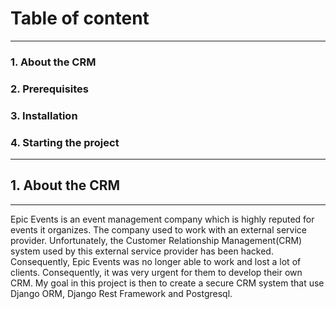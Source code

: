 # Table of content
***
### 1. About the CRM
### 2. Prerequisites
### 3. Installation
### 4. Starting the project
***
## 1. About the CRM
***
Epic Events is an event management company which is highly reputed for events it 
organizes. The company used to work with an external service provider. Unfortunately,
the Customer Relationship Management(CRM) system used by this external service provider
has been hacked. Consequently, Epic Events was no longer able to work and lost a lot
of clients. Consequently, it was very urgent for them to develop their own CRM. My goal
in this project is then to create a secure CRM system that use Django ORM, Django Rest 
Framework and Postgresql.